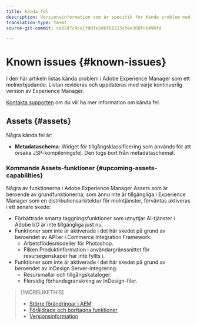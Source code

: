 ```yaml
---
title: Kända fel
description: Versionsinformation som är specifik för Kända problem med Adobe Experience Manager som en molntjänst
translation-type: tm+mt
source-git-commit: ce82d7c9ca1fd8fe3d6f61213cfee360fc6496fd

---
```



# Known issues {#known-issues}

I den här artikeln listas kända problem i Adobe Experience Manager som ett molnerbjudande. Listan revideras och uppdateras med varje kontinuerlig version av Experience Manager.

[Kontakta supporten](https://helpx.adobe.com/support/experience-manager.html) om du vill ha mer information om kända fel.

<!-- 
## Platform {#platform}

## Sites {#sites}
-->

## Assets {#assets}

<!-- Jira label: assets-cloud-known-issues -->

Några kända fel är:

* **Metadataschema**: Widget för tillgångsklassificering som används för att orsaka JSP-kompileringsfel. Den togs bort från metadataschemat. <!-- CQ-4282865, CQ-4284633 -->

### Kommande Assets-funktioner {#upcoming-assets-capabilities}

Några av funktionerna i Adobe Experience Manager Assets som är beroende av grundfunktionerna, som ännu inte är tillgängliga i Experience Manager som en distributionsarkitektur för molntjänster, förväntas aktiveras i ett senare skede:

* Förbättrade smarta taggningsfunktioner som utnyttjar AI-tjänster i Adobe I/O är inte tillgängliga just nu.
* Funktioner som inte är aktiverade i det här skedet på grund av beroendet av API:er i Commerce Integration Framework:
   * Arbetsflödesmodeller för Photoshop.
   * Fliken Produktinformation i användargränssnittet för resursegenskaper har inte fyllts i.
* Funktioner som inte är aktiverade i det här skedet på grund av beroendet av InDesign Server-integrering:
   * Resursmallar och tillgångskataloger.
   * Flersidig förhandsgranskning av InDesign-filer.

>[!MORELIKETHIS]
>
>* [Större förändringar i AEM](aem-cloud-changes.md)
>* [Föråldrade och borttagna funktioner](deprecated-removed-features.md)
>* [Versionsinformation](home.md)

